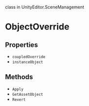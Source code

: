 class in UnityEditor.SceneManagement
# ObjectOverride

## Properties
- `coupledOverride`
- `instanceObject`
## Methods
- `Apply`
- `GetAssetObject`
- `Revert`
